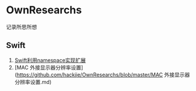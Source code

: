 # OwnResearchs

记录所思所想

## Swift

1. [Swift利用namespace实现扩展](https://github.com/hackjie/OwnResearchs/blob/master/Swift利用namespace实现扩展.md)
2. [MAC 外接显示器分辨率设置](https://github.com/hackjie/OwnResearchs/blob/master/MAC 外接显示器分辨率设置.md)


